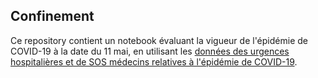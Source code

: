 ## Confinement

Ce repository contient un notebook évaluant la vigueur de l'épidémie de COVID-19 à la date du 11 mai, en utilisant les [données des urgences hospitalières et de SOS médecins relatives à l'épidémie de COVID-19](https://www.data.gouv.fr/fr/datasets/donnees-des-urgences-hospitalieres-et-de-sos-medecins-relatives-a-lepidemie-de-covid-19/).
